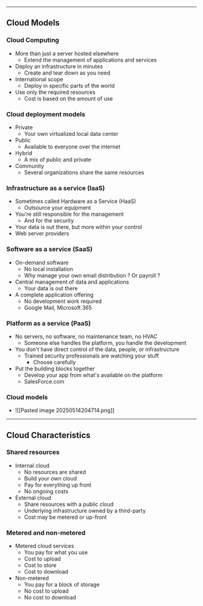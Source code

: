 
---

## Cloud Models

### Cloud Computing
- More than just a server hosted elsewhere
	- Extend the management of applications and services
- Deploy an infrastructure in minutes
	- Create and tear down as you need
- International scope
	- Deploy in specific parts of the world
- Use only the required resources
	- Cost is based on the amount of use

### Cloud deployment models
- Private
	- Your own virtualized local data center
- Public
	- Available to everyone over the internet
- Hybrid
	- A mix of public and private
- Community
	- Several organizations share the same resources

### Infrastructure as a service (IaaS)
- Sometimes called Hardware as a Service (HaaS)
	- Outsource your equipment
- You're still responsible for the management
	- And for the security
- Your data is out there, but more within your control
- Web server providers

### Software as a service (SaaS)
- On-demand software
	- No local installation
	- Why manage your own email distribution ? Or payroll ?
- Central management of data and applications
	- Your data is out there
- A complete application offering
	- No development work required
	- Google Mail, Microsoft 365

### Platform as a service (PaaS)
- No servers, no software, no maintenance team, no HVAC
	- Someone else handles the platform, you handle the development
- You don't have direct control of the data, people, or infrastructure
	- Trained security professionals are watching your stuff
		- Choose carefully
- Put the building blocks together
	- Develop your app from what's available on the platform
	- SalesForce.com

### Cloud models
- ![[Pasted image 20250514204714.png]]

---

## Cloud Characteristics

### Shared resources
- Internal cloud
	- No resources are shared
	- Build your own cloud
	- Pay for everything up front
	- No ongoing costs
- External cloud
	- Share resources with a public cloud
	- Underlying infrastructure owned by a third-party
	- Cost may be metered or up-front

### Metered and non-metered
- Metered cloud services
	- You pay for what you use
	- Cost to upload
	- Cost to store
	- Cost to download
- Non-metered
	- You pay for a block of storage
	- No cost to upload
	- No cost to download

### 